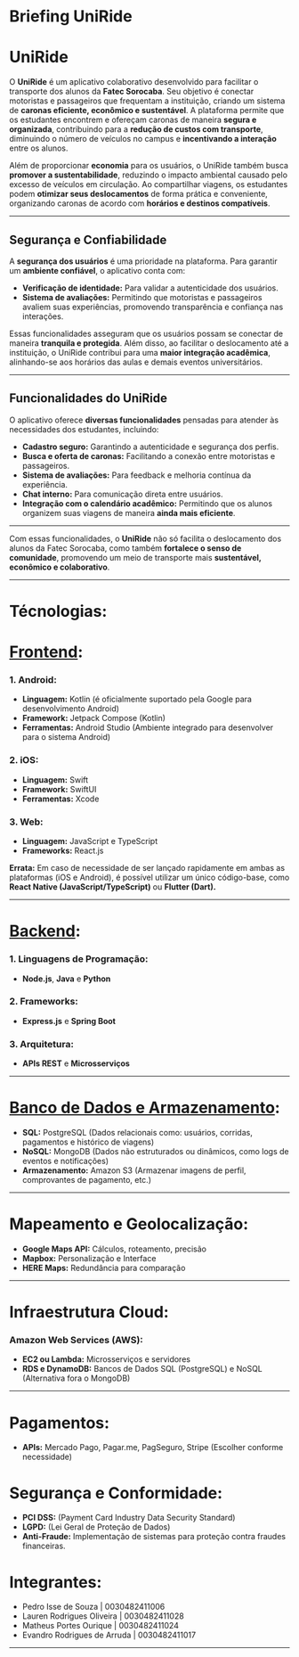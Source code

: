 # **Briefing UniRide**

# UniRide

O **UniRide** é um aplicativo colaborativo desenvolvido para facilitar o transporte dos alunos da **Fatec Sorocaba**. Seu objetivo é conectar motoristas e passageiros que frequentam a instituição, criando um sistema de **caronas eficiente, econômico e sustentável**. A plataforma permite que os estudantes encontrem e ofereçam caronas de maneira **segura e organizada**, contribuindo para a **redução de custos com transporte**, diminuindo o número de veículos no campus e **incentivando a interação** entre os alunos.

Além de proporcionar **economia** para os usuários, o UniRide também busca **promover a sustentabilidade**, reduzindo o impacto ambiental causado pelo excesso de veículos em circulação. Ao compartilhar viagens, os estudantes podem **otimizar seus deslocamentos** de forma prática e conveniente, organizando caronas de acordo com **horários e destinos compatíveis**.

---

## **Segurança e Confiabilidade**

A **segurança dos usuários** é uma prioridade na plataforma. Para garantir um **ambiente confiável**, o aplicativo conta com:
- **Verificação de identidade:** Para validar a autenticidade dos usuários.
- **Sistema de avaliações:** Permitindo que motoristas e passageiros avaliem suas experiências, promovendo transparência e confiança nas interações.

Essas funcionalidades asseguram que os usuários possam se conectar de maneira **tranquila e protegida**. Além disso, ao facilitar o deslocamento até a instituição, o UniRide contribui para uma **maior integração acadêmica**, alinhando-se aos horários das aulas e demais eventos universitários.

---

## **Funcionalidades do UniRide**

O aplicativo oferece **diversas funcionalidades** pensadas para atender às necessidades dos estudantes, incluindo:
- **Cadastro seguro:** Garantindo a autenticidade e segurança dos perfis.
- **Busca e oferta de caronas:** Facilitando a conexão entre motoristas e passageiros.
- **Sistema de avaliações:** Para feedback e melhoria contínua da experiência.
- **Chat interno:** Para comunicação direta entre usuários.
- **Integração com o calendário acadêmico:** Permitindo que os alunos organizem suas viagens de maneira **ainda mais eficiente**.

---

Com essas funcionalidades, o **UniRide** não só facilita o deslocamento dos alunos da Fatec Sorocaba, como também **fortalece o senso de comunidade**, promovendo um meio de transporte mais **sustentável, econômico e colaborativo**.

---

# **Técnologias:**

# [Frontend](./Requisitos-Frontend.md):

### 1. Android:
- **Linguagem:** Kotlin (é oficialmente suportado pela Google para desenvolvimento Android)
- **Framework:** Jetpack Compose (Kotlin)
- **Ferramentas:** Android Studio (Ambiente integrado para desenvolver para o sistema Android)

### 2. iOS:
- **Linguagem:** Swift
- **Framework:** SwiftUI 
- **Ferramentas:** Xcode

### 3. Web:
- **Linguagem:** JavaScript e TypeScript
- **Frameworks:** React.js

**Errata:** Em caso de necessidade de ser lançado rapidamente em ambas as plataformas (iOS e Android), é possível utilizar um único código-base, como **React Native (JavaScript/TypeScript)** ou **Flutter (Dart).**

---

# [Backend](./Requisitos-Backend.md):

### 1. Linguagens de Programação:
- **Node.js**, **Java** e **Python**

### 2. Frameworks:
- **Express.js** e **Spring Boot**

### 3. Arquitetura:
- **APIs REST** e **Microsserviços**

---

# [Banco de Dados e Armazenamento](./Requisitos-BD-Arquitetura.md):

- **SQL:** PostgreSQL (Dados relacionais como: usuários, corridas, pagamentos e histórico de viagens)
- **NoSQL:** MongoDB (Dados não estruturados ou dinâmicos, como logs de eventos e notificações)
- **Armazenamento:** Amazon S3 (Armazenar imagens de perfil, comprovantes de pagamento, etc.)

---

# Mapeamento e Geolocalização:

- **Google Maps API:** Cálculos, roteamento, precisão
- **Mapbox:** Personalização e Interface
- **HERE Maps:** Redundância para comparação

---

# Infraestrutura Cloud:

### **Amazon Web Services (AWS):**
- **EC2 ou Lambda:** Microsserviços e servidores
- **RDS e DynamoDB:** Bancos de Dados SQL (PostgreSQL) e NoSQL (Alternativa fora o MongoDB)

---

# Pagamentos:

- **APIs:** Mercado Pago, Pagar.me, PagSeguro, Stripe (Escolher conforme necessidade)

# Segurança e Conformidade:

- **PCI DSS:** (Payment Card Industry Data Security Standard)
- **LGPD:** (Lei Geral de Proteção de Dados)
- **Anti-Fraude:** Implementação de sistemas para proteção contra fraudes financeiras.

# Integrantes:

- Pedro Isse de Souza | 0030482411006
- Lauren Rodrigues Oliveira | 0030482411028
- Matheus Portes Ourique | 0030482411024
- Evandro Rodrigues de Arruda | 0030482411017

---
